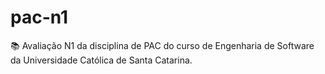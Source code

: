 # pac-n1
📚 Avaliação N1 da disciplina de PAC do curso de Engenharia de Software da Universidade Católica de Santa Catarina.
